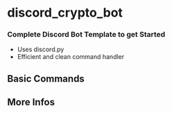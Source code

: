 # discord_crypto_bot


### Complete Discord Bot Template to get Started
- Uses discord.py
- Efficient and clean command handler

## Basic Commands


## More Infos
